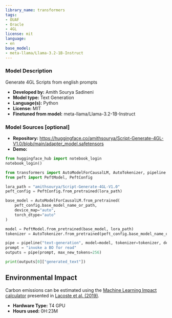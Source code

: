 ```yaml
---
library_name: transformers
tags:
- OUAF
- Oracle
- 4GL
license: mit
language:
- en
base_model:
- meta-llama/Llama-3.2-1B-Instruct
---
```


### Model Description

Generate 4GL Scripts from english prompts

- **Developed by:** Amith Sourya Sadineni
- **Model type:** Text Generation
- **Language(s):** Python
- **License:** MIT
- **Finetuned from model:** meta-llama/Llama-3.2-1B-Instruct

### Model Sources [optional]

<!-- Provide the basic links for the model. -->

- **Repository:** https://huggingface.co/amithsourya/Script-Generate-4GL-V1.0/blob/main/adapter_model.safetensors
- **Demo:**
```python
from huggingface_hub import notebook_login
notebook_login()

from transformers import AutoModelForCausalLM, AutoTokenizer, pipeline
from peft import PeftModel, PeftConfig

lora_path = "amithsourya/Script-Generate-4GL-V1.0"
peft_config = PeftConfig.from_pretrained(lora_path)

base_model = AutoModelForCausalLM.from_pretrained(
    peft_config.base_model_name_or_path,
    device_map="auto",
    torch_dtype="auto"
)

model = PeftModel.from_pretrained(base_model, lora_path)
tokenizer = AutoTokenizer.from_pretrained(peft_config.base_model_name_or_path)

pipe = pipeline("text-generation", model=model, tokenizer=tokenizer, device_map="auto")
prompt = "invoke a BO for read"
outputs = pipe(prompt, max_new_tokens=256)

print(outputs[0]["generated_text"])
```

## Environmental Impact

<!-- Total emissions (in grams of CO2eq) and additional considerations, such as electricity usage, go here. Edit the suggested text below accordingly -->

Carbon emissions can be estimated using the [Machine Learning Impact calculator](https://mlco2.github.io/impact#compute) presented in [Lacoste et al. (2019)](https://arxiv.org/abs/1910.09700).

- **Hardware Type:** T4 GPU
- **Hours used:** 0H:23M
